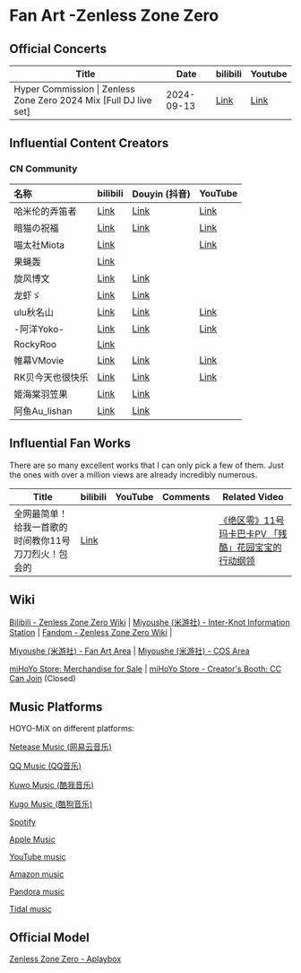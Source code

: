#  Fan Art -Zenless Zone Zero

## Official Concerts
| Title                                                             | Date       | bilibili                                            | Youtube                                             |
|-------------------------------------------------------------------| ---------- | --------------------------------------------------- | --------------------------------------------------- |
| Hyper Commission \| Zenless Zone Zero 2024 Mix [Full DJ live set] | 2024-09-13 | [Link](https://www.bilibili.com/video/BV1Ap4ZetE7P/) | [Link](https://www.youtube.com/watch?v=s3ZLUh0N9zs) |

## Influential Content Creators

### CN Community

| 名称            | bilibili                                          | Douyin (抖音)                               | YouTube                                  |
| :-------------- | :------------------------------------------------ | :------------------------------------------ | :--------------------------------------------- |
| 哈米伦的弄笛者  | [Link](https://space.bilibili.com/11742550)  | [Link](https://v.douyin.com/i2AHq9py/) | [Link](https://www.youtube.com/@hamelin_) |
| 暗猫の祝福     | [Link](https://space.bilibili.com/888465)           | [Link](https://v.douyin.com/i2APf567/) | [Link](https://www.youtube.com/@MiotaWorks)        |
| 喵太社Miota    | [Link](https://space.bilibili.com/2632731)          |                                             | [Link](https://www.youtube.com/@MiotaWorks)        |
| 果蝇轰         | [Link](https://space.bilibili.com/8469526)          |                                             |                                                         |
|旋风博文 | [Link](https://space.bilibili.com/11912132) | [Link](https://v.douyin.com/iMhmacSP/) ||
|龙虾ゞ | [Link](https://space.bilibili.com/298254767/video) | [Link](https://www.douyin.com/user/MS4wLjABAAAAGVpj7wLsvipIRyuI7BQMZclsARJ83Fd0Q9bpufvR_cA) ||
|ulu秋名山 | [Link](https://space.bilibili.com/351170066/video) | [Link](https://www.douyin.com/user/MS4wLjABAAAADd1gBnapeZmyC_5yilICFu91dPmohrygkTaOpJfgdE4hX_uUo6vetFeve3RagZeS) |[Link](https://www.youtube.com/@UluQiuMingShan/videos)|
|-阿洋Yoko- | [Link](https://space.bilibili.com/282960675/video) | [Link](https://www.douyin.com/user/MS4wLjABAAAADwob-OX-sNnRMPcpIg8uehVouJ7waxmK-KCxQtyu289MNWMdNxsM82bfQEiTSQOQ) |[Link](https://www.youtube.com/@-yoko-8658/videos)|
|RockyRoo | [Link](https://space.bilibili.com/39012132/video) |  ||
|帷幕VMovie | [Link](https://space.bilibili.com/2169841/video) | [Link](https://www.douyin.com/user/MS4wLjABAAAAOC-pZapAUjBUyZpnKO8-8R-1A0ZM_-kABgpa2Aju2-V_IJlptqyqzYgmVVrVKuMj) |[Link](https://www.youtube.com/@VMovie-CN/videos)|
|RK贝今天也很快乐 | [Link](https://space.bilibili.com/37654020/video) | [Link](https://www.douyin.com/user/MS4wLjABAAAAd6y8p2yHUNWdxA8WuI3m5VfG4Fhn9k88Msn8M5CX71StMJZzSOhNEZ-yKaXTrIhp) |[Link](https://www.youtube.com/@RKBei/videos)|
|姬海棠羽笠果 | [Link](https://space.bilibili.com/1529788/video) | [Link](https://www.douyin.com/user/MS4wLjABAAAAXQeX6KjihKiMoGmwFi5x_Yj6nf7RJIk4VbPD9sXBqLM6AFP7v3Md5IeaMmKtWuGB) ||
|阿鱼Au_lishan | [Link](https://space.bilibili.com/44627045/video) | [Link](https://www.douyin.com/user/MS4wLjABAAAAV29OB2hZHwT2FcbbwJQorLC8Ppl77_T6PMNbCgZwpptRfz5vOHLNB-A5yy5yeZjj) ||

## Influential Fan Works

There are so many excellent works that I can only pick a few of them. Just the ones with over a million views are already incredibly numerous.

| Title                                               | bilibili                                             | YouTube | Comments | Related Video                                                |
| ---------------------------------------------------- | ---------------------------------------------------- | ------- | -------- | ------------------------------------------------------------ |
| 全网最简单！给我一首歌的时间教你11号刀刀烈火！包会的 | [Link](https://www.bilibili.com/video/BV1h6hxe8E7a/) |         |          | [《绝区零》11号玛卡巴卡PV 「残酷」花园宝宝的行动纲领](https://www.bilibili.com/video/BV1Af421q78D/) |


## Wiki

[Bilibili - Zenless Zone Zero Wiki](https://wiki.biligame.com/zzz/)  | [Miyoushe (米游社) - Inter-Knot Information Station](https://baike.mihoyo.com/zzz/wiki/) | [Fandom - Zenless Zone Zero Wiki](https://zenless-zone-zero.fandom.com/wiki/Zenless_Zone_Zero_Wiki) |

[Miyoushe (米游社) - Fan Art Area](https://www.miyoushe.com/zzz/home/59) | [Miyoushe (米游社) - COS Area](https://www.miyoushe.com/zzz/home/65)

[miHoYo Store: Merchandise for Sale](https://www.mihoyogift.com/) | [miHoYo Store - Creator's Booth: CC Can Join](https://www.mihoyogift.com/kol) (Closed)



## Music Platforms

HOYO-MiX on different platforms:

[Netease Music (网易云音乐)](https://music.163.com/#/artist/album?id=12487174)

[QQ Music (QQ音乐)](https://y.qq.com/n/ryqq/singer/001uz8tl04tdL8)

[Kuwo Music (酷我音乐)](https://www.kuwo.cn/singer_detail/960299)

[Kugo Music (酷狗音乐)](https://www.kugou.com/singer/info/O34QK0ECB21E3/)

[Spotify](https://open.spotify.com/artist/2YvlK6lKiKVjXxsjvNbnqg)

[Apple Music](https://music.apple.com/cn/artist/hoyo-mix/1447413190)

[YouTube music](https://music.youtube.com/channel/UCJ4yjqc1XuGgiE35NsSSkYA?si=pRHYRDe5eRP2_Dkj)

[Amazon music](https://music.amazon.in/artists/B07LH5B3G1/hoyo-mix)

[Pandora music](https://www.pandora.com/artist/hoyo-mix/ARcf5Jdntjzl24m)

[Tidal music](https://tidal.com/browse/artist/10758139)


## Official Model

[Zenless Zone Zero - Aplaybox](https://www.aplaybox.com/u/352588796/model)

